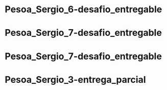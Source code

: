 # Pesoa_Sergio_6-desafio_entregable
# Pesoa_Sergio_7-desafio_entregable
# Pesoa_Sergio_7-desafio_entregable
# Pesoa_Sergio_3-entrega_parcial
